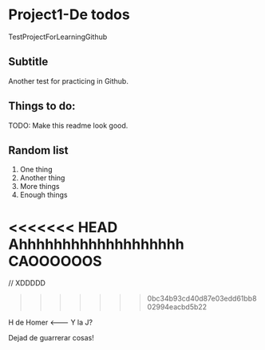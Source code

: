 # Project1-De todos
TestProjectForLearningGithub

## Subtitle

Another test for practicing in Github.

## Things to do:

TODO: Make this readme look good.

## Random list

1. One thing
2. Another thing
3. More things
4. Enough things

<<<<<<< HEAD
Ahhhhhhhhhhhhhhhhhhh CAOOOOOOS
=======
// XDDDDD
>>>>>>> 0bc34b93cd40d87e03edd61bb802994eacbd5b22


H de Homer <--- Y la J?

Dejad de guarrerar cosas!